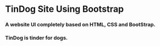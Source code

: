 # TinDog Site Using Bootstrap


### A website UI completely based on HTML, CSS and BootStrap.
### TinDog is tinder for dogs.

